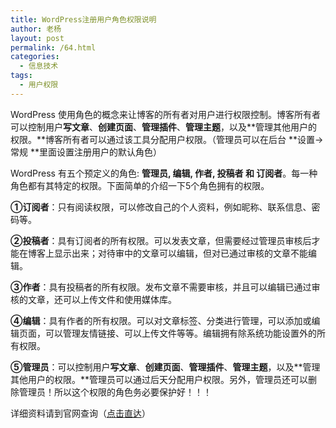 ```yaml
---
title: WordPress注册用户角色权限说明
author: 老杨
layout: post
permalink: /64.html
categories:
  - 信息技术
tags:
  - 用户权限
---
```

WordPress 使用角色的概念来让博客的所有者对用户进行权限控制。博客所有者可以控制用户**写文章**、**创建页面**、**管理插件**、**管理主题**，以及**管理其他用户的权限。**博客所有者可以通过该工具分配用户权限。（管理员可以在后台 **设置→常规 **里面设置注册用户的默认角色）

WordPress 有五个预定义的角色: **管理员, 编辑, 作者, 投稿者 和 订阅者**。每一种角色都有其特定的权限。下面简单的介绍一下5个角色拥有的权限。  


  
**①订阅者**：只有阅读权限，可以修改自己的个人资料，例如昵称、联系信息、密码等。

**②投稿者**：具有订阅者的所有权限。可以发表文章，但需要经过管理员审核后才能在博客上显示出来；对待审中的文章可以编辑，但对已通过审核的文章不能编辑。

**③作者**：具有投稿者的所有权限。发布文章不需要审核，并且可以编辑已通过审核的文章，还可以上传文件和使用媒体库。

**④编辑**：具有作者的所有权限。可以对文章标签、分类进行管理，可以添加或编辑页面，可以管理友情链接、可以上传文件等等。编辑拥有除系统功能设置外的所有权限。

**⑤管理员**：可以控制用户**写文章**、**创建页面**、**管理插件**、**管理主题**，以及**管理其他用户的权限。**管理员可以通过后天分配用户权限。另外，管理员还可以删除管理员！所以这个权限的角色务必要保护好！！！

详细资料请到官网查询（<a rel="external nofollow" href="http://codex.wordpress.org/zh-cn:%E7%94%A8%E6%88%B7%E8%A7%92%E8%89%B2%E5%92%8C%E6%9D%83%E9%99%90#.E8.A7.92.E8.89.B2.E6.91.98.E8.A6.81">点击直达</a>）